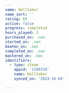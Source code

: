 ```yaml
---
name: Helltaker
name_sort: ''
rating: 69
active: false
progress: completed
hours_played: 3
purchased_on: .nan
started_on: .nan
beaten_on: .nan
completed_on: .nan
mastered_on: .nan
identifiers:
  - type: steam
    appid: '1289310'
    name: Helltaker
    synced_on: '2024-10-04'

---
```

